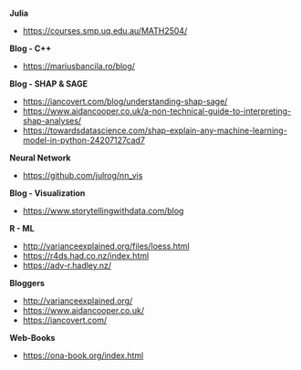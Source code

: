 **Julia**
* https://courses.smp.uq.edu.au/MATH2504/

**Blog - C++**
* https://mariusbancila.ro/blog/

**Blog - SHAP & SAGE**
* https://iancovert.com/blog/understanding-shap-sage/
* https://www.aidancooper.co.uk/a-non-technical-guide-to-interpreting-shap-analyses/
* https://towardsdatascience.com/shap-explain-any-machine-learning-model-in-python-24207127cad7

**Neural Network**
* https://github.com/julrog/nn_vis

**Blog - Visualization**
* https://www.storytellingwithdata.com/blog

**R - ML**
* http://varianceexplained.org/files/loess.html
* https://r4ds.had.co.nz/index.html
* https://adv-r.hadley.nz/

**Bloggers**
* http://varianceexplained.org/
* https://www.aidancooper.co.uk/
* https://iancovert.com/

**Web-Books**
* https://ona-book.org/index.html
